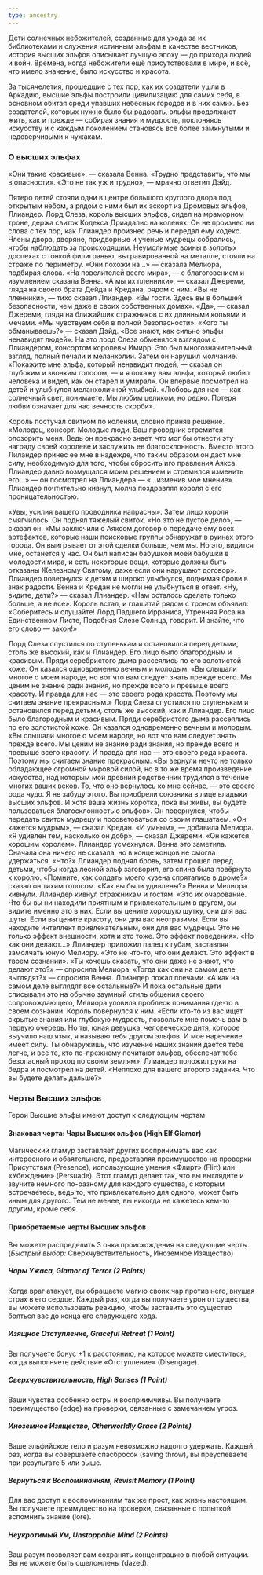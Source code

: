 ```yaml
---
type: ancestry
---
```


Дети солнечных небожителей, созданные для ухода за их библиотеками и служения истинным эльфам в качестве вестников, история высших эльфов описывает лучшую эпоху — до прихода людей и войн. Времена, когда небожители ещё присутствовали в мире, и всё, что имело значение, было искусство и красота.

За тысячелетия, прошедшие с тех пор, как их создатели ушли в Аркадию, высшие эльфы построили цивилизацию для самих себя, в основном обитая среди упавших небесных городов и в них самих. Без создателей, которых нужно было бы радовать, эльфы продолжают жить, как и прежде — собирая знания и мудрость, поклоняясь искусству и с каждым поколением становясь всё более замкнутыми и недоверчивыми к чужакам.

### О высших эльфах
«Они такие красивые», — сказала Венна. «Трудно представить, что мы в
опасности».
«Это не так уж и трудно», — мрачно ответил Дэйд.

Пятеро детей стояли одни в центре большого круглого двора под открытым небом, а рядом с ними был их эскорт из Дромовых эльфов, Ллиандер.
Лорд Слеза, король высших эльфов, сидел на мраморном троне, держа свиток Кодекса Дриадалис на коленях. Он не произнес ни слова с тех пор, как Ллиандер произнес речь и передал ему кодекс. Члены двора, дворяне, придворные и ученые мудрецы собрались, чтобы наблюдать за происходящим.
Неумолимые воины в золотых доспехах с тонкой филигранью, выгравированной на металле, стояли на страже по периметру.
«Они похожи на...» — сказала Мелиора, подбирая слова.
«На повелителей всего мира», — с благоговением и изумлением сказала Венна.
«А мы их пленники», — сказал Джереми, глядя на своего брата Дейда и Кредана, рядом с ним.
«Вы не пленники», — тихо сказал Ллиандер. «Вы гости. Здесь вы в большей безопасности, чем даже в своих собственных домах».
«Да», — сказал Джереми, глядя на ближайших стражников с их длинными копьями и мечами. «Мы чувствуем себя в полной безопасности».
«Кого ты обманываешь?» — сказал Дэйд. «Все знают, как сильно эльфы ненавидят людей».
На это лорд Слеза обменялся взглядом с Ллиандером, консортом королевы Имирр. Это был многозначительный взгляд, полный печали и меланхолии. Затем он нарушил молчание.
«Покажите мне эльфа, который ненавидит людей, — сказал он глубоким и звонким голосом, — и я покажу вам эльфа, который любил человека и видел, как он старел и умирал». Он впервые посмотрел на детей и улыбнулся меланхоличной улыбкой. «Любовь для нас — как солнечный свет, понимаете. Мы любим целиком, но редко. Потеря любви означает для нас вечность скорби».

Король постучал свитком по коленям, словно приняв решение. «Молодец, консорт. Молодые люди, Ваш проводник стремится опозорить меня. Ведь он прекрасно знает, что мог бы отнести эту награду своей королеве и заслужить ее благосклонность. Вместо этого Лиландер принес ее мне в надежде, что таким образом он даст мне силу, необходимую для того, чтобы сбросить иго правления Аякса. Ллиандер давно возмущался моим решением и стремился изменить его...» — он посмотрел на Ллиандера — «...изменив мое мнение».
Ллиандер почтительно кивнул, молча поздравляя короля с его проницательностью.

«Увы, усилия вашего проводника напрасны». Затем лицо короля смягчилось. Он поднял тяжелый свиток. «Но это не пустое дело», — сказал он. «Мы заключили с Аяксом договор о передаче ему всех артефактов, которые наши поисковые группы обнаружат в руинах этого города. Он выигрывает от этой сделки больше, чем мы. Но это, видится мне, останется у нас. Он был написан бабушкой моей бабушки в молодости мира,
и есть некоторые вещи, которые должны быть отказаны Железному Святому, даже если они нарушают договор».
Ллиандер повернулся к детям и широко улыбнулся, поднимая брови
в знак радости. Венна и Кредан не могли не улыбнуться в ответ.
«Ну, видите, дети?» — сказал Ллиандер. «Нам осталось сделать только больше, а не все». Король встал, и глашатай рядом с троном объявил: «Соберитесь и слушайте! Лорд Падшего Ирраниса, Утренняя Роса на Единственном Листе,
Подобная Слезе Солнца, говорит. И знайте, что его слово — закон!»

Лорд Слеза спустился по ступенькам и остановился перед детьми, столь же высокий, как и Ллиандер. Его лицо было благородным и красивым. Пряди серебристого дыма рассеялись по его золотистой коже. Он казался одновременно вечным и молодым.
«Вы слышали многое о моем народе, но вот что вам следует знать прежде всего. Мы ценим не знание ради знания, но прежде всего и превыше всего красоту. И правда для нас — это своего рода красота. Поэтому мы считаем знание прекрасным.»
Лорд Слеза спустился по ступенькам и остановился перед детьми, столь же высокий, как и Ллиандер. Его лицо было благородным и красивым. Пряди серебристого дыма рассеялись по его золотистой коже. Он казался одновременно вечным и молодым.
«Вы слышали многое о моем народе, но вот что вам следует знать прежде всего. Мы ценим не знание ради знания, но прежде всего и превыше всего красоту. И правда для нас — это своего рода красота. Поэтому мы считаем знание прекрасным.
«Вы вернули нечто не только обладающее огромной мировой силой, но в то же время произведение искусства, над которым мой древний родственник трудился в течение многих ваших веков. То, что оно вернулось ко мне сейчас, — это своего рода чудо. Я не забуду этого. Вы приобрели союзника в лице владыки высших эльфов. И хотя ваша жизнь коротка, пока вы живы, вы будете пользоваться благосклонностью эльфов». Он повернулся, чтобы передать свиток мудрецу и посоветоваться со своим глашатаем.
«Он кажется мудрым», — сказал Кредан.
«И умным», — добавила Мелиора.
«Я удивлен тем, насколько он добр», — сказал Джереми. «Он кажется хорошим королем».
Ллиандер усмехнулся. Венна это заметила. Сначала она ничего не сказала, но в конце концов не смогла удержаться. «Что?» 
Ллиандер поднял бровь, затем прошел перед детьми, чтобы когда лесной эльф заговорил, его спина была повёрнута к королю.
«Помните, как солдаты моего кузена спрятались в дроме?» сказал он тихим голосом. «Как вы были удивлены?»
Венна и Мелиора кивнули. Ллиандер кивнул стражникам и гостям. «Это их очарование. Что бы вы ни находили приятным и привлекательным в другом, вы видите именно это в них. Если вы цените хорошую шутку, они для вас шуты. Если вы цените красоту, они для вас неотразимы. Если вы находите интеллект привлекательным, они для вас мудрецы. Это не только эффект внешности, хотя и это тоже. Это эффект поведения».
«Но как они делают…»
Ллиандер приложил палец к губам, заставляя замолчать юную Мелиору. «Это не что-то, что они делают. Это эффект в твоем сознании».
«Ты хочешь сказать, что они даже не знают, что делают это?» — спросила Мелиора.
«Тогда как они на самом деле выглядят?» — спросила Венна.
Ллиандер пожал плечами. «А как на самом деле выглядят все остальные?» И пока остальные дети списывали это на обычно заумный стиль общения своего сопровождающего, Мелиора уловила проблеск понимания где-то в своем сознании.
Король повернулся к ним. «Если кто-то из вас ищет скрытые знания
или глубокую мудрость, позвольте мне помочь вам в первую очередь. Но ты, юная девушка, человеческое дитя, которое выучило наш язык, я называю тебя другом эльфов. И мое наречение имеет силу. Ты обнаружишь, что изучение наших знаний дается тебе легче, и все те, кто по-прежнему почитают эльфов, обеспечат тебе безопасный проход по своим землям».
Ллиандер положил руки на бедра и посмотрел на детей. «Неплохо для вашего второго задания. Что вы будете делать дальше?»
### Черты Высших эльфов

Герои Высшие эльфы имеют доступ к следующим чертам
#### Знаковая черта: Чары Высших эльфов (High Elf Glamor)
Магический гламур заставляет других воспринимать вас как интересного и обаятельного, предоставляя преимущество на проверки Присутствия (Presence), использующие умения «Флирт» (Flirt) или «Убеждение» (Persuade). Этот гламур делает так, что вы выглядите и звучите немного по-разному для каждого существа, с которым встречаетесь, ведь то, что привлекательно для одного, может быть иным для другого. Тем не менее, вы никогда не кажетесь кем-то другим, кроме себя.
#### Приобретаемые черты Высших эльфов

Вы можете распределить 3 очка происхождения на следующие черты. (*Быстрый выбор:* Сверхчувствительность, Иноземное Изящество)
##### Чары Ужаса, Glamor of Terror (2 Points)
Когда враг атакует, вы обращаете магию своих чар против него, внушая страх в его сердце. Каждый раз, когда вы получаете урон от существа, вы можете использовать реакцию, чтобы заставить это существо бояться вас до конца его следующего хода.
##### Изящное Отступление, Graceful Retreat (1 Point)
Вы получаете бонус +1 к расстоянию, на которое можете сместиться, когда выполняете действие «Отступление» (Disengage).
##### Сверхчувствительность, High Senses (1 Point)
Ваши чувства особенно остры и восприимчивы. Вы получаете преимущество (edge) на проверки, связанные с замечанием угроз.
##### Иноземное Изящество, Otherworldly Grace (2 Points)
Ваше эльфийское тело и разум невозможно надолго удержать. Каждый раз, когда вы совершаете спасбросок (saving throw), вы преуспеваете при результате 5 или выше.
##### Вернуться к Воспоминаниям, Revisit Memory (1 Point)
Для вас доступ к воспоминаниям так же прост, как жизнь настоящим. Вы получаете преимущество на проверки, связанные с попыткой вспомнить знание (lore).
##### Неукротимый Ум, Unstoppable Mind (2 Points)
Ваш разум позволяет вам сохранять концентрацию в любой ситуации. Вы не можете быть ошеломлены (dazed).
